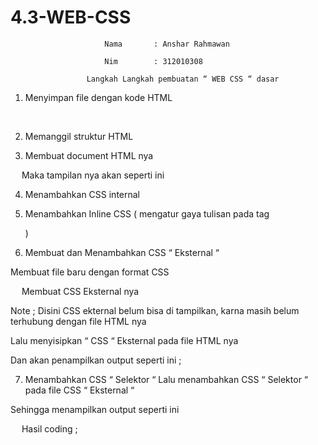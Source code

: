 # 4.3-WEB-CSS

 
                         Nama 		: Anshar Rahmawan

                         Nim 		: 312010308

                     Langkah Langkah pembuatan “ WEB CSS “ dasar

1.	Menyimpan file dengan kode HTML

 
 

2.	Memanggil struktur HTML

 

3.	Membuat document HTML nya

 

 
Maka tampilan nya akan seperti ini

 

4.	Menambahkan CSS internal

 

 

5.	Menambahkan Inline CSS ( mengatur gaya tulisan pada tag <p> )

 

 

6.	Membuat dan Menambahkan CSS “ Eksternal “

Membuat file baru dengan format CSS

 

 
Membuat CSS Eksternal nya 

 
Note ;
Disini CSS ekternal belum bisa di tampilkan, karna masih belum terhubung dengan file HTML nya

Lalu menyisipkan “ CSS “ Eksternal pada file HTML  nya 

 

Dan akan penampilkan output seperti ini ;

 

 
7.	Menambahkan CSS “ Selektor “
Lalu menambahkan CSS “ Selektor “ pada file CSS “ Eksternal “

 

Sehingga menampilkan output seperti ini

 




 
Hasil coding ;

 

 

 


